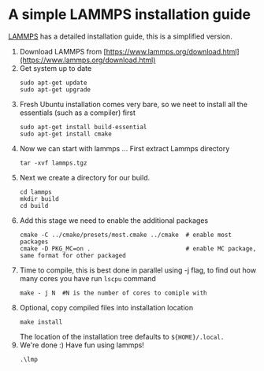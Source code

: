 # A simple LAMMPS installation guide

[LAMMPS](https://www.lammps.org/) has a detailed installation guide, this is a simplified version. 

1. Download LAMMPS from [https://www.lammps.org/download.html](https://www.lammps.org/download.html)
2. Get system up to date
   ```
   sudo apt-get update
   sudo apt-get upgrade
   ```
3. Fresh Ubuntu installation comes very bare, so we neet to install all the essentials (such as a compiler) first
   ```
   sudo apt-get install build-essential
   sudo apt-get install cmake
   ```
4. Now we can start with lammps ... First extract Lammps directory
   ```
   tar -xvf lammps.tgz
   ```
5. Next we create a directory for our build. 
   ```
   cd lammps
   mkdir build
   cd build
   ```
6. Add this stage we need to enable the additional packages
   ```
   cmake -C ../cmake/presets/most.cmake ../cmake  # enable most packages
   cmake -D PKG_MC=on .                           # enable MC package, same format for other packaged
   ```
7. Time to compile, this is best done in parallel using -j flag, to find out how many cores you have run `lscpu` command
   ```
   make - j N  #N is the number of cores to comiple with
   ```
8. Optional, copy compiled files into installation location
   ```
   make install   
   ```
   The location of the installation tree defaults to `${HOME}/.local.`
9. We're done :) Have fun using lammps!
   ```
   .\lmp
   ```  
